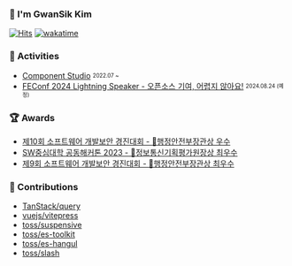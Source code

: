 <!-- profile -->

### 👋 I'm GwanSik Kim

[![Hits](https://hits.seeyoufarm.com/api/count/incr/badge.svg?url=https%3A%2F%2Fgithub.com%2Fgwansikk&count_bg=%2379C83D&title_bg=%23555555&icon=github.svg&icon_color=%23E7E7E7&title=hits&edge_flat=true)](https://hits.seeyoufarm.com)
[![wakatime](https://wakatime.com/badge/user/018b296e-4cd5-41f2-aa72-2f479353ee2b.svg?style=flat-square)](https://wakatime.com/@018b296e-4cd5-41f2-aa72-2f479353ee2b)  

<!-- Experience -->

### 👟 Activities

- [Component Studio](https://github.com/ComponentStudio) <sub><sup>2022.07 ~</sup></sub>
- [FEConf 2024 Lightning Speaker - 오픈소스 기여, 어렵지 않아요!](https://2024.feconf.kr/) <sub><sup>2024.08.24 (예정)</sup></sub> 

<!-- awards -->

### 🏆 Awards

- [제10회 소프트웨어 개발보안 경진대회 - 🥉행정안전부장관상 우수](https://www.kisa.or.kr/401/form?postSeq=3152&page=1)
- [SW중심대학 공동해커톤 2023 - 🥈정보통신기획평가원장상 최우수](https://www.swuniv.kr/56/?q=YToxOntzOjEyOiJrZXl3b3JkX3R5cGUiO3M6MzoiYWxsIjt9&bmode=view&idx=15247030&t=board)
- [제9회 소프트웨어 개발보안 경진대회 - 🥈행정안전부장관상 최우수](http://www.ggoverallnews.co.kr/news/articleView.html?idxno=18009) 

<!-- contribution -->

### 🧩 Contributions

- [TanStack/query](https://github.com/TanStack/query/commits?author=gwansikk)
- [vuejs/vitepress](https://github.com/vuejs/vitepress/commits?author=gwansikk)
- [toss/suspensive](https://github.com/toss/suspensive/commits?author=gwansikk)
- [toss/es-toolkit](https://github.com/toss/es-toolkit/commits?author=gwansikk)
- [toss/es-hangul](https://github.com/toss/es-hangul/commits?author=gwansikk)
- [toss/slash](https://github.com/toss/slash/commits?author=gwansikk)
